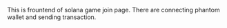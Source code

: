 This is frountend of solana game join page.
There are connecting phantom wallet and sending transaction.
